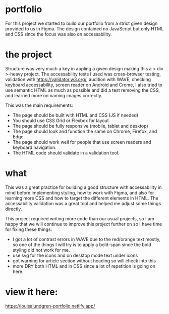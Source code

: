 # portfolio
For this project we started to build our portfolio from a strict given design provided to us in Figma. The design contained no JavaScript but only HTML and CSS since the focus was also on accessability. 

# the project
Structure was very much a key in appling a given design making this a < div >-heavy project.
The accessability tests I used was cross-browser testing, validation with https://validator.w3.org/, audition with WAVE, checking keyboard accessability, screen reader on Android and Crome, 
I also tried to use semantic HTML as much as possible and did a test removing the CSS, and learned more on naming images correctly. 

This was the main requirements:
- The page should be built with HTML and CSS (JS if needed)
- You should use CSS Grid or Flexbox for layout
- The page should be fully responsive (mobile, tablet and desktop)
- The page should look and function the same on Chrome, Firefox, and Edge.
- The page should work well for people that use screen readers and keyboard navigation.
- The HTML code should validate in a validation tool.

# what
This was a great practice for building a good structure with accessability in mind before implementing styling, how to work with Figma, and also for learning more CSS and how to target the different elements in HTML. 
The accessability validation was a great tool and helped me adjust some things directly.

This project required writing more code than our usual projects, so I am happy that we will continue to improve this project further on so I have time for fixing these things: 
- I got a lot of contrast errors in WAVE due to the red/orange text mostly, so one of the things I will try is to apply a bold-span since the bold styling did not work for me.
- use svg for the icons and on desktop mode text under icons
- got warning for article section without heading so will check into this
- more DRY both HTML and in CSS since a lot of repetition is going on here. 

# view it here: 
https://louisalundgren-portfolio.netlify.app/
